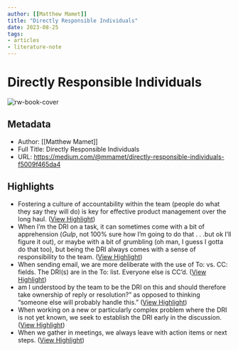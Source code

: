 ```yaml
---
author: [[Matthew Mamet]]
title: "Directly Responsible Individuals"
date: 2023-08-25
tags: 
- articles
- literature-note
---
```

# Directly Responsible Individuals

![rw-book-cover](https://miro.medium.com/max/296/1*W2RuZK6h6qAkMyyXGc7J7g.png)

## Metadata
- Author: [[Matthew Mamet]]
- Full Title: Directly Responsible Individuals
- URL: https://medium.com/@mmamet/directly-responsible-individuals-f5009f465da4

## Highlights
- Fostering a culture of accountability within the team (people do what they say they will do) is key for effective product management over the long haul. ([View Highlight](https://read.readwise.io/read/01grw0zdg1wpq21jvkkmgbavcd))
- When I’m the DRI on a task, it can sometimes come with a bit of apprehension (*Gulp*, not 100% sure how I’m going to do that . . .but ok I’ll figure it out), or maybe with a bit of grumbling (oh man, I guess I gotta do that too), but being the DRI always comes with a sense of responsibility to the team. ([View Highlight](https://read.readwise.io/read/01grw1477t6qncxnrnzcwym8qn))
- When sending email, we are more deliberate with the use of To: vs. CC: fields. The DRI(s) are in the To: list. Everyone else is CC’d. ([View Highlight](https://read.readwise.io/read/01grw14m27rbbxsscnye1wj4gg))
- am I understood by the team to be the DRI on this and should therefore take ownership of reply or resolution?” as opposed to thinking “someone else will probably handle this.” ([View Highlight](https://read.readwise.io/read/01grw14yed0vgg1pgbhk385215))
- When working on a new or particularly complex problem where the DRI is not yet known, we seek to establish the DRI early in the discussion. ([View Highlight](https://read.readwise.io/read/01grw159yvytdzt4hm3pej9m5b))
- When we gather in meetings, we always leave with action items or next steps. ([View Highlight](https://read.readwise.io/read/01grw162fsm1q5x80a7mqe51j2))
